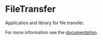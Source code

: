 # FileTransfer

Application and library for file transfer.

For more information see the [documentation](https://andreas19.github.io/FileTransfer/overview.html).
